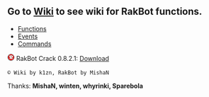 ## Go to **[Wiki](https://github.com/k1zn/RakBot/wiki/)** to see wiki for **RakBot functions**.

* [Functions](https://github.com/k1zn/RakBot/wiki/%D0%A4%D1%83%D0%BD%D0%BA%D1%86%D0%B8%D0%B8)
* [Events](https://github.com/k1zn/RakBot/wiki/%D0%A1%D0%BE%D0%B1%D1%8B%D1%82%D0%B8%D1%8F)
* [Commands](https://github.com/k1zn/RakBot/wiki/%D0%9A%D0%BE%D0%BC%D0%B0%D0%BD%D0%B4%D1%8B)

![](https://raw.githubusercontent.com/k1zn/RakBot/main/images/logo.png) RakBot Crack 0.8.2.1: [Download](https://github.com/k1zn/RakBot/releases/download/v0.8.2.1/)

` © Wiki by k1zn, RakBot by MishaN `

Thanks: **MishaN, winten, whyrinki, Sparebola**
